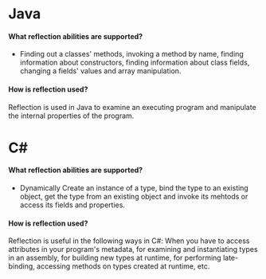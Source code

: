 # Java
#### What reflection abilities are supported?
- Finding out a classes' methods, invoking a method by name, finding information about constructors, finding information about class fields, changing a fields' values and array manipulation.

#### How is reflection used?
Reflection is used in Java to examine an executing program and manipulate the internal properties of the program.

# C#
#### What reflection abilities are supported?
- Dynamically Create an instance of a type, bind the type to an existing object, get the type from an existing object and invoke its mehtods or access its fields and properties.

#### How is reflection used?
Reflection is useful in the following ways in C#: 
When you have to access attributes in your program's metadata, for examining and instantiating types in an assembly, for building new types at runtime, for performing late-binding, accessing methods on types created at runtime, etc.
